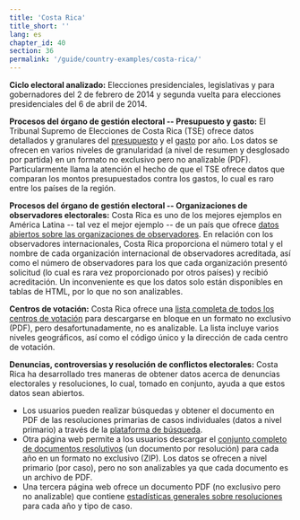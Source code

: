 ```yaml
---
title: 'Costa Rica'
title_short: ''
lang: es
chapter_id: 40
section: 36
permalink: '/guide/country-examples/costa-rica/'
---
```


**Ciclo electoral analizado:** Elecciones presidenciales, legislativas y para gobernadores del 2 de febrero de 2014 y segunda vuelta para elecciones presidenciales del 6 de abril de 2014.

**Procesos del órgano de gestión electoral -- Presupuesto y gasto:** El Tribunal Supremo de Elecciones de Costa Rica (TSE) ofrece datos detallados y granulares del [presupuesto](http://www.tse.go.cr/presupuesto.htm) y el [gasto](http://www.tse.go.cr/info_financiera.htm) por año. Los datos se ofrecen en varios niveles de granularidad (a nivel de resumen y desglosado por partida) en un formato no exclusivo pero no analizable (PDF). Particularmente llama la atención el hecho de que el TSE ofrece datos que comparan los montos presupuestados contra los gastos, lo cual es raro entre los países de la región.

**Procesos del órgano de gestión electoral -- Organizaciones de observadores electorales:** Costa Rica es uno de los mejores ejemplos en América Latina -- tal vez el mejor ejemplo -- de un país que ofrece [datos abiertos sobre las organizaciones de observadores](http://www.tse.go.cr/observador_internacional.htm). En relación con los observadores internacionales, Costa Rica proporciona el número total y el nombre de cada organización internacional de observadores acreditada, así como el número de observadores para los que cada organización presentó solicitud (lo cual es rara vez proporcionado por otros países) y recibió acreditación. Un inconveniente es que los datos solo están disponibles en tablas de HTML, por lo que no son analizables.

**Centros de votación:** Costa Rica ofrece una [lista completa de todos los centros de votación](http://www.tse.go.cr/pdf/varios/centros_votacion.pdf) para descargarse en bloque en un formato no exclusivo (PDF), pero desafortunadamente, no es analizable. La lista incluye varios niveles geográficos, así como el código único y la dirección de cada centro de votación.

**Denuncias, controversias y resolución de conflictos electorales:** Costa Rica ha desarrollado tres maneras de obtener datos acerca de denuncias electorales y resoluciones, lo cual, tomado en conjunto, ayuda a que estos datos sean abiertos.

*   Los usuarios pueden realizar búsquedas y obtener el documento en PDF de las resoluciones primarias de casos individuales (datos a nivel primario) a través de la [plataforma de búsqueda](http://www.tse.go.cr/juris/inicio_juris.html).
*   Otra página web permite a los usuarios descargar el [conjunto completo de documentos resolutivos](http://www.tse.go.cr/juris_anual.htm) (un documento por resolución) para cada año en un formato no exclusivo (ZIP). Los datos se ofrecen a nivel primario (por caso), pero no son analizables ya que cada documento es un archivo de PDF.
*   Una tercera página web ofrece un documento PDF (no exclusivo pero no analizable) que contiene [estadísticas generales sobre resoluciones](http://www.tse.go.cr/pdf/varios/estadisticas_resoluciones.pdf) para cada año y tipo de caso.
